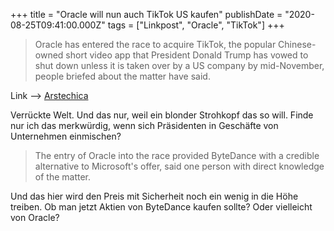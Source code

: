 +++
title = "Oracle will nun auch TikTok US kaufen"
publishDate = "2020-08-25T09:41:00.000Z"
tags = ["Linkpost", "Oracle", "TikTok"]
+++

> Oracle has entered the race to acquire TikTok, the popular Chinese-owned short video app that President Donald Trump has vowed to shut down unless it is taken over by a US company by mid-November, people briefed about the matter have said.

Link --> [Arstechica](https://arstechnica.com/tech-policy/2020/08/oracle-enters-race-to-buy-tiktoks-us-operations/)

Verrückte Welt. Und das nur, weil ein blonder Strohkopf das so will. Finde nur ich das merkwürdig, wenn sich Präsidenten in Geschäfte von Unternehmen einmischen?

> The entry of Oracle into the race provided ByteDance with a credible alternative to Microsoft's offer, said one person with direct knowledge of the matter.

Und das hier wird den Preis mit Sicherheit noch ein wenig in die Höhe treiben. Ob man jetzt Aktien von ByteDance kaufen sollte? Oder vielleicht von Oracle?